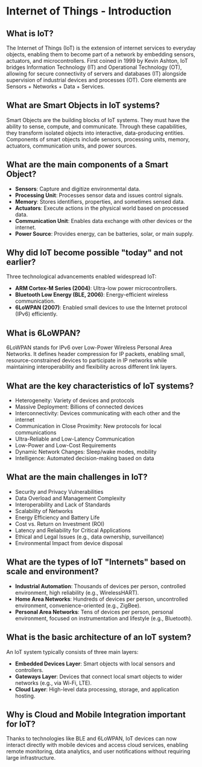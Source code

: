# Internet of Things - Introduction

## What is IoT?
The Internet of Things (IoT) is the extension of internet services to everyday objects, enabling them to become part of a network by embedding sensors, actuators, and microcontrollers. First coined in 1999 by Kevin Ashton, IoT bridges Information Technology (IT) and Operational Technology (OT), allowing for secure connectivity of servers and databases (IT) alongside supervision of industrial devices and processes (OT). Core elements are Sensors + Networks + Data + Services.

## What are Smart Objects in IoT systems?
Smart Objects are the building blocks of IoT systems. They must have the ability to sense, compute, and communicate. Through these capabilities, they transform isolated objects into interactive, data-producing entities. Components of smart objects include sensors, processing units, memory, actuators, communication units, and power sources.

## What are the main components of a Smart Object?
- **Sensors**: Capture and digitize environmental data.
- **Processing Unit**: Processes sensor data and issues control signals.
- **Memory**: Stores identifiers, properties, and sometimes sensed data.
- **Actuators**: Execute actions in the physical world based on processed data.
- **Communication Unit**: Enables data exchange with other devices or the internet.
- **Power Source**: Provides energy, can be batteries, solar, or main supply.

## Why did IoT become possible "today" and not earlier?
Three technological advancements enabled widespread IoT:
- **ARM Cortex-M Series (2004)**: Ultra-low power microcontrollers.
- **Bluetooth Low Energy (BLE, 2006)**: Energy-efficient wireless communication.
- **6LoWPAN (2007)**: Enabled small devices to use the Internet protocol (IPv6) efficiently.

## What is 6LoWPAN?
6LoWPAN stands for IPv6 over Low-Power Wireless Personal Area Networks. It defines header compression for IP packets, enabling small, resource-constrained devices to participate in IP networks while maintaining interoperability and flexibility across different link layers.

## What are the key characteristics of IoT systems?
- Heterogeneity: Variety of devices and protocols
- Massive Deployment: Billions of connected devices
- Interconnectivity: Devices communicating with each other and the internet
- Communication in Close Proximity: New protocols for local communications
- Ultra-Reliable and Low-Latency Communication
- Low-Power and Low-Cost Requirements
- Dynamic Network Changes: Sleep/wake modes, mobility
- Intelligence: Automated decision-making based on data

## What are the main challenges in IoT?
- Security and Privacy Vulnerabilities
- Data Overload and Management Complexity
- Interoperability and Lack of Standards
- Scalability of Networks
- Energy Efficiency and Battery Life
- Cost vs. Return on Investment (ROI)
- Latency and Reliability for Critical Applications
- Ethical and Legal Issues (e.g., data ownership, surveillance)
- Environmental Impact from device disposal

## What are the types of IoT "Internets" based on scale and environment?
- **Industrial Automation**: Thousands of devices per person, controlled environment, high reliability (e.g., WirelessHART).
- **Home Area Networks**: Hundreds of devices per person, uncontrolled environment, convenience-oriented (e.g., ZigBee).
- **Personal Area Networks**: Tens of devices per person, personal environment, focused on instrumentation and lifestyle (e.g., Bluetooth).

## What is the basic architecture of an IoT system?
An IoT system typically consists of three main layers:
- **Embedded Devices Layer**: Smart objects with local sensors and controllers.
- **Gateways Layer**: Devices that connect local smart objects to wider networks (e.g., via Wi-Fi, LTE).
- **Cloud Layer**: High-level data processing, storage, and application hosting.

## Why is Cloud and Mobile Integration important for IoT?
Thanks to technologies like BLE and 6LoWPAN, IoT devices can now interact directly with mobile devices and access cloud services, enabling remote monitoring, data analytics, and user notifications without requiring large infrastructure.

